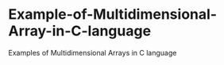 # Example-of-Multidimensional-Array-in-C-language
Examples of Multidimensional Arrays in C language
